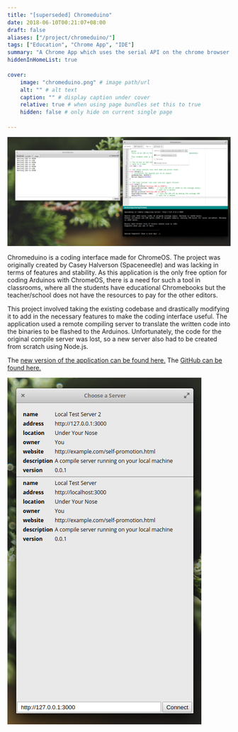 ```yaml
---
title: "[superseded] Chromeduino"
date: 2018-06-10T00:21:07+08:00
draft: false
aliases: ["/project/chromeduino/"]
tags: ["Education", "Chrome App", "IDE"]
summary: "A Chrome App which uses the serial API on the chrome browser to program AVR Arduinos with a serial bootloader that is avrdude compatible (Arduino Uno, Mega, etc)"
hiddenInHomeList: true

cover:
    image: "chromeduino.png" # image path/url
    alt: "" # alt text
    caption: "" # display caption under cover
    relative: true # when using page bundles set this to true
    hidden: false # only hide on current single page

---
```

![Main interfaces](chromeduino.png)

Chromeduino is a coding interface made for ChromeOS. The project was originally created by Casey Halverson (Spaceneedle) and was lacking in terms of features and stability. 
As this application is the only free option for coding Arduinos with ChromeOS, there is a need for such a tool in classrooms, where all the students have 
educational Chromebooks but the teacher/school does not have the resources to pay for the other editors.

This project involved taking the existing codebase and drastically modifying it to add in the necessary features to make the coding interface useful.
The application used a remote compiling server to translate the written code into the binaries to be flashed to the Arduinos. 
Unfortunately, the code for the original compile server was lost, so a new server also had to be created from scratch using Node.js.

The [new version of the application can be found here.](https://chrome.google.com/webstore/detail/chromeduino2/llclpgogfbmiicabgcfbndeokekmggpm?hl=en) The [GitHub can be found here.](https://github.com/spaceneedle/Chromeduino)

![Server Selector](chromeduino-servers.png)
